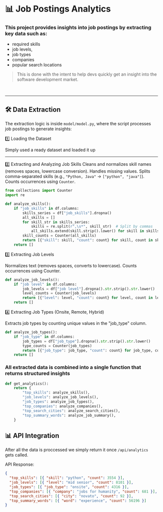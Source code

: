# 📊 Job Postings Analytics

### This project provides insights into job postings by extracting key data such as:

- required skills
- job levels,
- job types
- companies
- popular search locations

> This is done with the intent to help devs quickly get an insight into the software development market.

<br>
<hr>

## 🛠 Data Extraction

The extraction logic is inside `model/model.py`, where the script processes job postings to generate insights:

1️⃣ Loading the Dataset

Simply used a ready dataset and loaded it up

<hr>

2️⃣ Extracting and Analyzing Job Skills
Cleans and normalizes skill names (removes spaces, lowercase conversion).
Handles missing values.
Splits comma-separated skills (e.g., `"Python, Java"` → `["python", "java"]`).
Counts occurrences using `Counter`.

```python
from collections import Counter
import re

def analyze_skills():
    if "job_skills" in df.columns:
        skills_series = df["job_skills"].dropna()
        all_skills = []
        for skill_str in skills_series:
            skills = re.split(r",\s*", skill_str)  # Split by commas
            all_skills.extend(skill.strip().lower() for skill in skills if skill.strip())
        skill_counts = Counter(all_skills)
        return [{"skill": skill, "count": count} for skill, count in skill_counts.most_common(20)]
    return []

```

3️⃣ Extracting Job Levels

Normalizes text (removes spaces, converts to lowercase).
Counts occurrences using Counter.

```python
def analyze_job_levels():
    if "job level" in df.columns:
        job_levels = df["job level"].dropna().str.strip().str.lower()
        level_counts = Counter(job_levels)
        return [{"level": level, "count": count} for level, count in level_counts.most_common()]
    return []
```

4️⃣ Extracting Job Types (Onsite, Remote, Hybrid)

Extracts job types by counting unique values in the "job_type" column.

```python
def analyze_job_types():
    if "job_type" in df.columns:
        job_types = df["job_type"].dropna().str.strip().str.lower()
        type_counts = Counter(job_types)
        return [{"job_type": job_type, "count": count} for job_type, count in type_counts.most_common()]
    return []
```

### All extracted data is combined into a single function that returns structured insights

```python
def get_analytics():
    return {
        "top_skills": analyze_skills(),
        "job_levels": analyze_job_levels(),
        "job_types": analyze_job_types(),
        "top_companies": analyze_companies(),
        "top_search_cities": analyze_search_cities(),
        "top_summary_words": analyze_job_summary(),
    }
```

## 📊 API Integration

After all the data is proccessed we simply return it once `/api/analytics` gets called.

API Response:

```json
{
  "top_skills": [{ "skill": "python", "count": 3554 }],
  "job_levels": [{ "level": "mid senior", "count": 8101 }],
  "job_types": [{ "job_type": "onsite", "count": 4316 }],
  "top_companies": [{ "company": "jobs for humanity", "count": 681 }],
  "top_search_cities": [{ "city": "novato", "count": 92 }],
  "top_summary_words": [{ "word": "experience", "count": 56196 }]
}
```

